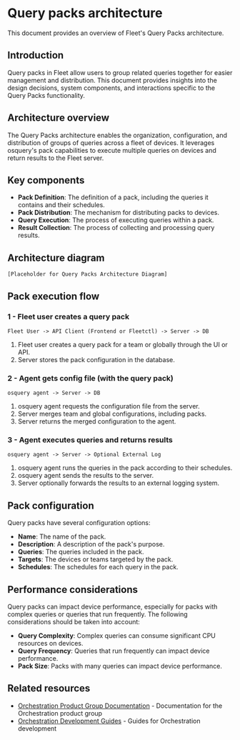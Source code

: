 # Query packs architecture

This document provides an overview of Fleet's Query Packs architecture.

## Introduction

Query packs in Fleet allow users to group related queries together for easier management and distribution. This document provides insights into the design decisions, system components, and interactions specific to the Query Packs functionality.

## Architecture overview

The Query Packs architecture enables the organization, configuration, and distribution of groups of queries across a fleet of devices. It leverages osquery's pack capabilities to execute multiple queries on devices and return results to the Fleet server.

## Key components

- **Pack Definition**: The definition of a pack, including the queries it contains and their schedules.
- **Pack Distribution**: The mechanism for distributing packs to devices.
- **Query Execution**: The process of executing queries within a pack.
- **Result Collection**: The process of collecting and processing query results.

## Architecture diagram

```
[Placeholder for Query Packs Architecture Diagram]
```

## Pack execution flow

### 1 - Fleet user creates a query pack

```
Fleet User -> API Client (Frontend or Fleetctl) -> Server -> DB
```

1. Fleet user creates a query pack for a team or globally through the UI or API.
2. Server stores the pack configuration in the database.

### 2 - Agent gets config file (with the query pack)

```
osquery agent -> Server -> DB
```

1. osquery agent requests the configuration file from the server.
2. Server merges team and global configurations, including packs.
3. Server returns the merged configuration to the agent.

### 3 - Agent executes queries and returns results

```
osquery agent -> Server -> Optional External Log
```

1. osquery agent runs the queries in the pack according to their schedules.
2. osquery agent sends the results to the server.
3. Server optionally forwards the results to an external logging system.

## Pack configuration

Query packs have several configuration options:

- **Name**: The name of the pack.
- **Description**: A description of the pack's purpose.
- **Queries**: The queries included in the pack.
- **Targets**: The devices or teams targeted by the pack.
- **Schedules**: The schedules for each query in the pack.

## Performance considerations

Query packs can impact device performance, especially for packs with complex queries or queries that run frequently. The following considerations should be taken into account:

- **Query Complexity**: Complex queries can consume significant CPU resources on devices.
- **Query Frequency**: Queries that run frequently can impact device performance.
- **Pack Size**: Packs with many queries can impact device performance.

## Related resources

- [Orchestration Product Group Documentation](../../product-groups/orchestration/) - Documentation for the Orchestration product group
- [Orchestration Development Guides](../../guides/orchestration/) - Guides for Orchestration development